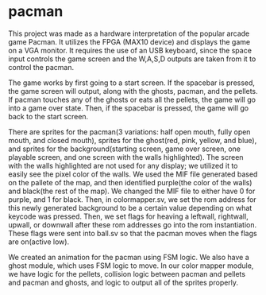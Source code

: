 # pacman
This project was made as a hardware interpretation of the popular arcade game Pacman. It utilizes the FPGA (MAX10 device) and displays the game on a VGA monitor. It requires the use of an USB keyboard, since the space input controls the game screen and the W,A,S,D outputs are taken from it to control the pacman. 

The game works by first going to a start screen. If the spacebar is pressed, the game screen will output, along with the ghosts, pacman, and the pellets. If pacman touches any of the ghosts or eats all the pellets, the game will go into a game over state. Then, if the spacebar is pressed, the game will go back to the start screen.

There are sprites for the pacman(3 variations: half open mouth, fully open mouth, and closed mouth), sprites for the ghost(red, pink, yellow, and blue), and sprites for the background(starting screen, game over screen, one playable screen, and one screen with the walls highlighted). The screen with the walls highlighted are not used for any display; we utilized it to easily see the pixel color of the walls. We used the MIF file generated based on the pallete of the map, and then identified purple(the color of the walls) and black(the rest of the map). We changed the MIF file to either have 0 for purple, and 1 for black. Then, in colormapper.sv, we set the rom address for this newly generated background to be a certain value depending on what keycode was pressed. Then, we set flags for heaving a leftwall, rightwall, upwall, or downwall after these rom addresses go into the rom instantiation. These flags were sent into ball.sv so that the pacman moves when the flags are on(active low).

We created an animation for the pacman using FSM logic. We also have a ghost module, which uses FSM logic to move. In our color mapper module, we have logic for the pellets, collision logic between pacman and pellets and pacman and ghosts, and logic to output all of the sprites properly.

